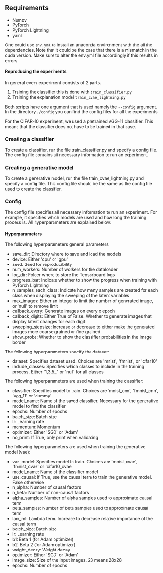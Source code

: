 ## Requirements
- Numpy
- PyTorch
- PyTorch Lightning
- yaml

One could use `env.yml` to install an anaconda environment with the all the dependencies. Note that it could be the case that there is a mismatch in the cuda version. Make sure to alter the env.yml file accordingly if this results in errors.

#### Reproducing the experiments

In general every experiment consists of 2 parts.
1) Training the classifier this is done with `train_classifier.py`
2) Training the explanation model `train_cvae_lightning.py`

Both scripts have one argument that is used namely the `--config` argument. 
In the directory `./config` you can find the config files for all the experiments

For the CIFAR-10 experiment, we used a pretrained VGG-11 classifier.
This means that the classifier does not have to be trained in that case. 

### Creating a classifier
To create a classifier, run the file train_classifier.py and specify a config file.
The config file contains all necessary information to run an experiment.

### Creating a generative model
To create a generative model, run the file train_cvae_lightning.py and specify a config file.
This config file should be the same as the config file used to create the classifier.

### Config
The config file specifies all necessary information to run an experiment.
For example, it specifies which models are used and how long the training process is.
All hyperparameters are explained below:

#### Hyperparameters
The following hyperparameters general parameters:
- save_dir:             Directory where to save and load the models
- device:               Either 'cpu' or 'gpu'
- seed:                 Seed for reproducibility
- num_workers:          Number of workers for the dataloader
- log_dir:              Folder where to store the Tensorboard logs
- progress_bar:         Indicate whether to show the progress when training with PyTorch Lightning
- n_samples_each_class: Indicate how many samples are created for each class when displaying the sweeping of the latent variables
- max_images:		Either an integer to limit the number of generated image, or 'null' to remove limit
- callback_every:	Generate images on every x epoch
- callback_digits:	Either True of False. Whether to generate images that display latent changes for each digit
- sweeping_stepsize:    Increase or decrease to either make the generated images more coarse grained or fine grained
- show_probs:		Whether to show the classifier probabilities in the image border


The following hyperparameters specify the dataset:
- dataset:              Specifies dataset used. Choices are 'mnist', 'fmnist', or 'cifar10'
- include_classes:      Specifies which classes to include in the training process. Either '1,3,5...' or 'null' for all classes

The following hyperparameters are used when training the classifier:
- classifier:           Specifies model to train. Choices are 'mnist_cnn', 'fmnist_cnn', 'vgg_11' or 'dummy'
- model_name:           Name of the saved classifier. Necessary for the generative model to find the classifier
- epochs:               Number of epochs
- batch_size:           Batch size
- lr:                   Learning rate
- momentum:             Momentum
- optimizer:            Either 'SGD' or 'Adam'
- no_print:             If True, only print when validating

The following hyperparameters are used when training the generative model (vae):
- vae_model:            Specifies model to train. Choices are 'mnist_cvae', 'fmnist_cvae' or 'cifar10_cvae'
- model_name:           Name of the classifier model
- use_causal:           If True, use the causal term to train the generative model. False otherwise
- n_alpha:              Number of causal factors
- n_beta:               Number of non-causal factors
- alpha_samples:        Number of alpha samples used to approximate causal term
- beta_samples:         Number of beta samples used to approximate causal term 
- lam_ml:               Lambda term. Increase to decrease relative importance of the causal term
- batch_size:           Batch size
- lr:                   Learning rate
- b1:                   Beta 1 (for Adam optimizer)
- b2:                   Beta 2 (for Adam optimizer)
- weight_decay:         Weight decay
- optimizer:            Either 'SGD' or 'Adam'
- image_size:           Size of the input images. 28 means 28x28
- epochs:               Number of epochs
